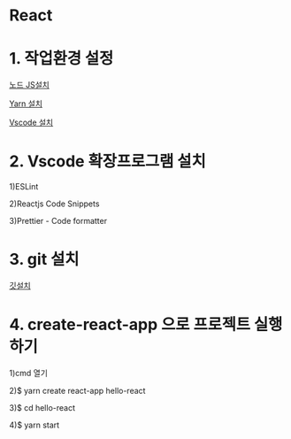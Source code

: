 # React

# 1. 작업환경 설정

[노드 JS설치](https://nodejs.org/ko/)

[Yarn 설치](https://classic.yarnpkg.com/en/docs/install#windows-stable)

[Vscode 설치](https://code.visualstudio.com/)

# 2. Vscode 확장프로그램 설치

1)ESLint

2)Reactjs Code Snippets

3)Prettier - Code formatter

# 3. git 설치

[깃설치](https://git-scm.com/)

# 4. create-react-app 으로 프로젝트 실행하기

1)cmd 열기

2)$ yarn create react-app hello-react

3)$ cd hello-react

4)$ yarn start

